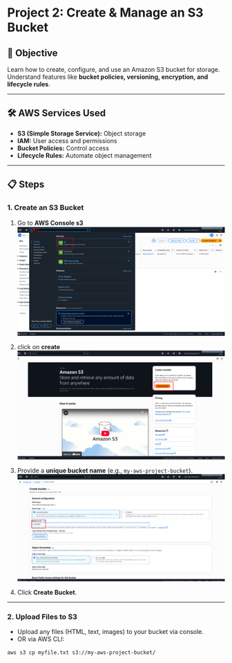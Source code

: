 # Project 2: Create & Manage an S3 Bucket

## 🎯 Objective
Learn how to create, configure, and use an Amazon S3 bucket for storage.  
Understand features like **bucket policies, versioning, encryption, and lifecycle rules**.

---

## 🛠️ AWS Services Used
- **S3 (Simple Storage Service):** Object storage
- **IAM:** User access and permissions
- **Bucket Policies:** Control access
- **Lifecycle Rules:** Automate object management

---

## 📋 Steps

### 1. Create an S3 Bucket
1. Go to **AWS Console s3**
 ![Static Website Hosting](assets/s3.png)
2. click on **create**
    ![Static Website Hosting](assets/create.png)

4. Provide a **unique bucket name** (e.g., `my-aws-project-bucket`).  
 ![Static Website Hosting](assets/name.png)  
6. Click **Create Bucket**.

---

### 2. Upload Files to S3
- Upload any files (HTML, text, images) to your bucket via console.  
- OR via AWS CLI:
```bash
aws s3 cp myfile.txt s3://my-aws-project-bucket/

